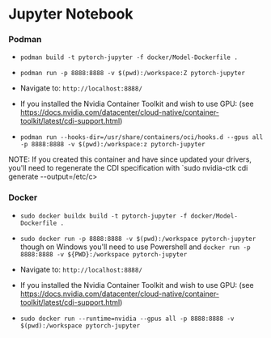 # Jupyter Notebook

### Podman
- `podman build -t pytorch-jupyter -f docker/Model-Dockerfile .`
- `podman run -p 8888:8888 -v $(pwd):/workspace:Z pytorch-jupyter`

- Navigate to:
`http://localhost:8888/`

- If you installed the Nvidia Container Toolkit and wish to use GPU: (see https://docs.nvidia.com/datacenter/cloud-native/container-toolkit/latest/cdi-support.html)

- `podman run --hooks-dir=/usr/share/containers/oci/hooks.d --gpus all -p 8888:8888 -v $(pwd):/workspace:z pytorch-jupyter`

NOTE: If you created this container and have since updated your drivers, you'll need to regenerate the CDI specification with `sudo nvidia-ctk cdi generate --output=/etc/c>

### Docker
- `sudo docker buildx build -t pytorch-jupyter -f docker/Model-Dockerfile .`
- `sudo docker run -p 8888:8888 -v $(pwd):/workspace pytorch-jupyter` though on Windows you'll need to use Powershell and `docker run -p 8888:8888 -v ${PWD}:/workspace pytorch-jupyter`

- Navigate to:
`http://localhost:8888/`

- If you installed the Nvidia Container Toolkit and wish to use GPU: (see https://docs.nvidia.com/datacenter/cloud-native/container-toolkit/latest/cdi-support.html)
- `sudo docker run --runtime=nvidia --gpus all -p 8888:8888 -v $(pwd):/workspace pytorch-jupyter`
